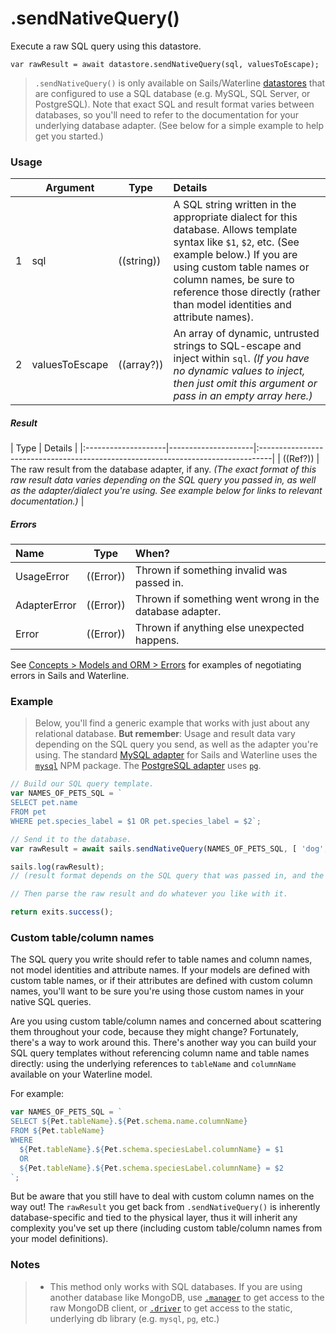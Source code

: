 # .sendNativeQuery()

Execute a raw SQL query using this datastore.

```usage
var rawResult = await datastore.sendNativeQuery(sql, valuesToEscape);
```

> `.sendNativeQuery()` is only available on Sails/Waterline [datastores](https://sailsjs.com/documentation/reference/waterline-orm/datastores) that are configured to use a SQL database (e.g. MySQL, SQL Server, or PostgreSQL). Note that exact SQL and result format varies between databases, so you'll need to refer to the documentation for your underlying database adapter. (See below for a simple example to help get you started.)

### Usage
|   |     Argument        | Type                | Details
|---|---------------------|---------------------|:------------|
| 1 | sql                 | ((string))          | A SQL string written in the appropriate dialect for this database.  Allows template syntax like `$1`, `$2`, etc. (See example below.)  If you are using custom table names or column names, be sure to reference those directly (rather than model identities and attribute names).  |
| 2 | valuesToEscape     | ((array?))           | An array of dynamic, untrusted strings to SQL-escape and inject within `sql`.  _(If you have no dynamic values to inject, then just omit this argument or pass in an empty array here.)_

##### Result

| Type                | Details |
|:--------------------|---------------------|:---------------------------------------------------------------------------------|
| ((Ref?))            | The raw result from the database adapter, if any. _(The exact format of this raw result data varies depending on the SQL query you passed in, as well as the adapter/dialect you're using. See example below for links to relevant documentation.)_ |

##### Errors

|     Name        | Type                | When? |
|:----------------|---------------------|:---------------------------------------------------------------------------------|
| UsageError      | ((Error))           | Thrown if something invalid was passed in.
| AdapterError    | ((Error))           | Thrown if something went wrong in the database adapter.
| Error           | ((Error))           | Thrown if anything else unexpected happens.

See [Concepts > Models and ORM > Errors](https://sailsjs.com/documentation/concepts/models-and-orm/errors) for examples of negotiating errors in Sails and Waterline.

### Example

> Below, you'll find a generic example that works with just about any relational database.  **But remember**: Usage and result data vary depending on the SQL query you send, as well as the adapter you're using.  The standard [MySQL adapter](https://sailsjs.com/documentation/concepts/extending-sails/adapters/available-adapters#?sailsmysql) for Sails and Waterline uses the [`mysql`](http://npmjs.com/package/mysql) NPM package.  The [PostgreSQL adapter](https://sailsjs.com/documentation/concepts/extending-sails/adapters/available-adapters#?sailspostgresql) uses [`pg`](http://npmjs.com/package/pg).


```js
// Build our SQL query template.
var NAMES_OF_PETS_SQL = `
SELECT pet.name
FROM pet
WHERE pet.species_label = $1 OR pet.species_label = $2`;

// Send it to the database.
var rawResult = await sails.sendNativeQuery(NAMES_OF_PETS_SQL, [ 'dog', 'cat' ]);

sails.log(rawResult);
// (result format depends on the SQL query that was passed in, and the adapter you're using)

// Then parse the raw result and do whatever you like with it.

return exits.success();
```


### Custom table/column names

The SQL query you write should refer to table names and column names, not model identities and attribute names.  If your models are defined with custom table names, or if their attributes are defined with custom column names, you'll want to be sure you're using those custom names in your native SQL queries.

Are you using custom table/column names and concerned about scattering them throughout your code, because they might change?  Fortunately, there's a way to work around this.  There's another way you can build your SQL query templates without referencing column name and table names directly: using the underlying references to `tableName` and `columnName` available on your Waterline model.

For example:

```js
var NAMES_OF_PETS_SQL = `
SELECT ${Pet.tableName}.${Pet.schema.name.columnName}
FROM ${Pet.tableName}
WHERE
  ${Pet.tableName}.${Pet.schema.speciesLabel.columnName} = $1
  OR
  ${Pet.tableName}.${Pet.schema.speciesLabel.columnName} = $2
`;
```

But be aware that you still have to deal with custom column names on the way out!  The `rawResult` you get back from `.sendNativeQuery()` is inherently database-specific and tied to the physical layer, thus it will inherit any complexity you've set up there (including custom table/column names from your model definitions).


### Notes
> + This method only works with SQL databases.  If you are using another database like MongoDB, use [`.manager`](https://sailsjs.com/documentation/reference/waterline-orm/datastores/manager) to get access to the raw MongoDB client, or [`.driver`](https://sailsjs.com/documentation/reference/waterline-orm/datastores/driver) to get access to the static, underlying db library (e.g. `mysql`, `pg`, etc.)

<docmeta name="displayName" value=".sendNativeQuery()">
<docmeta name="pageType" value="method">
